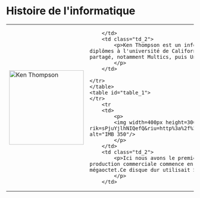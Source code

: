 <!doctype html>
<html lang="fr">
    <head>
		<meta http-equiv="content-type" content="text/html; charset=utf-8" />
		<title>Histoire de l'informatique</title>
		<link rel="stylesheet" href="../css/style.css">
    </header>
	<body >
	<h1>Histoire de l'informatique</h1>


<table id="table_1">
	<tr>
		<td>
			<p >
			<img width=200px height=200px src="https://www.thefamouspeople.com/profiles/thumbs/ken-thompson-2.jpg" alt="Ken Thompson"/>
			</p>
		</td> 
		<td class="td_4" >
			
			
		</td> 
		<td class="td_2">
			<p>Ken Thompson est un informaticien américain, concepteur des systèmes Unix et Plan 9 ainsi que des langages B et Go.Après avoir obtenu ses diplômes à l'université de Californie à Berkeley, il rejoint les Laboratoires Bell en 19662. Il y travaille sur les systèmes d'exploitation à temps partagé, notamment Multics, puis Unix à partir de 1969 et plus tard Plan 9. En 1970, il met au point le langage B, précurseur du C.
			</p>
		</td>

    </tr>
    </table>
    <table id="table_1">	
    </tr>
	    <tr
	    <td>
			<p>
			<img width=400px height=300px src="https://th.bing.com/th/id/R.f9b2c301d464cc770b36ae2b148ead06?rik=sPjuYjlhNIQefQ&riu=http%3a%2f%2fpbs.twimg.com%2fmedia%2fCODxS2ZWsAA1Sqs.jpg&ehk=6U8MhXslqoNLQrKnWKSOOonq6HUA4sHOsDlPbFkkUl8%3d&risl=&pid=ImgRaw&r=0" alt="IMB 350"/>
			</p>
		</td>
        <td class="td_2">
			<p>Ici nous avons le premier système de disque dur s'appelle l'IBM 350 qui a été inventé en 1956. Il est dévoilé au public par IBM. La production commerciale commence en juin 1957 et, jusqu'en 1961, plus d'un millier d'unités sont vendues. Son prix est alors de 10 000 dollars par mégaoctet.Ce disque dur utilisait 50 plateaux de disques d’un diamètre de 24 pouces en métal tournant à 1200 tours par minutes.
			</p>
		</td>
